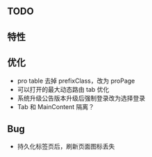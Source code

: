 ## TODO

## 特性

## 优化

- pro table 去掉 prefixClass，改为 proPage
- 可以打开的最大动态路由 tab 优化
- 系统升级公告版本升级后强制登录改为选择登录
- Tab 和 MainContent 隔离？

## Bug

- 持久化标签页后，刷新页面图标丢失
